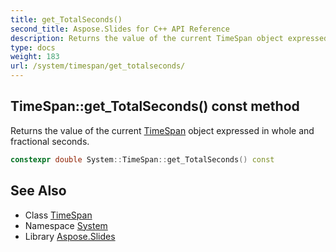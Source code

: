 ```yaml
---
title: get_TotalSeconds()
second_title: Aspose.Slides for C++ API Reference
description: Returns the value of the current TimeSpan object expressed in whole and fractional seconds.
type: docs
weight: 183
url: /system/timespan/get_totalseconds/
---
```

## TimeSpan::get_TotalSeconds() const method


Returns the value of the current [TimeSpan](../) object expressed in whole and fractional seconds.

```cpp
constexpr double System::TimeSpan::get_TotalSeconds() const
```

## See Also

* Class [TimeSpan](../)
* Namespace [System](../../)
* Library [Aspose.Slides](../../../)